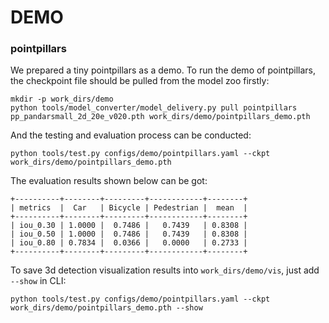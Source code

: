 # DEMO

### pointpillars

We prepared a tiny pointpillars as a demo. To run the demo of pointpillars, the checkpoint file should be pulled from the model zoo firstly:
```shell
mkdir -p work_dirs/demo
python tools/model_converter/model_delivery.py pull pointpillars pp_pandarsmall_2d_20e_v020.pth work_dirs/demo/pointpillars_demo.pth
```

And the testing and evaluation process can be conducted:
```shell
python tools/test.py configs/demo/pointpillars.yaml --ckpt work_dirs/demo/pointpillars_demo.pth
```

The evaluation results shown below can be got:
```shell
+----------+--------+---------+------------+--------+
| metrics  |  Car   | Bicycle | Pedestrian |  mean  |
+----------+--------+---------+------------+--------+
| iou_0.30 | 1.0000 |  0.7486 |   0.7439   | 0.8308 |
| iou_0.50 | 1.0000 |  0.7486 |   0.7439   | 0.8308 |
| iou_0.80 | 0.7834 |  0.0366 |   0.0000   | 0.2733 |
+----------+--------+---------+------------+--------+
```

To save 3d detection visualization results into `work_dirs/demo/vis`, just add `--show` in CLI:
```shell
python tools/test.py configs/demo/pointpillars.yaml --ckpt work_dirs/demo/pointpillars_demo.pth --show
```
